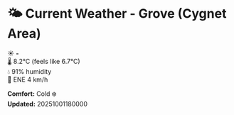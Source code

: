 # 🌤️ Current Weather - Grove (Cygnet Area)

☀️ **-**  
🌡️ 8.2°C (feels like 6.7°C)  
💧 91% humidity  
💨 ENE 4 km/h  

**Comfort:** Cold ❄️  
**Updated:** 20251001180000
